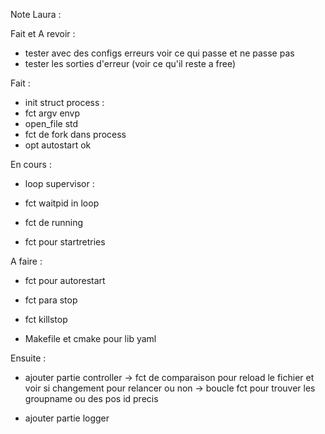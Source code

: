 Note Laura :

Fait et A revoir :
* tester avec des configs erreurs voir ce qui passe et ne passe pas
* tester les sorties d'erreur (voir ce qu'il reste a free)

Fait :

* init struct process :
* fct argv envp
* open_file std 
* fct de fork dans process
* opt autostart ok

En cours :

* loop supervisor :

* fct waitpid in loop
* fct de running
* fct pour startretries



A faire : 

* fct pour autorestart

* fct para stop 
* fct killstop

* Makefile et cmake pour lib yaml 

Ensuite :

* ajouter partie controller
-> fct de comparaison pour reload le fichier et voir si changement pour relancer ou non 
-> boucle fct pour trouver les groupname ou des pos id precis

* ajouter partie logger